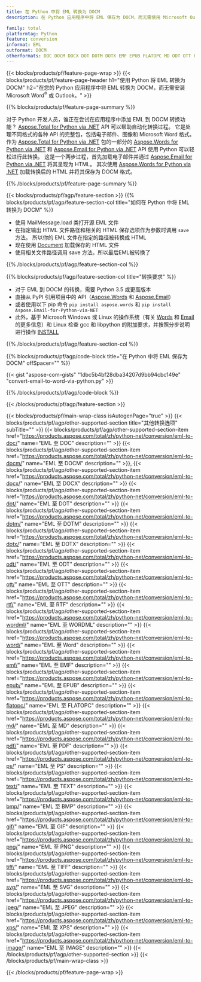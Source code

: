 ```yaml
---
title: 在 Python 中将 EML 转换为 DOCM
description: 在 Python 应用程序中将 EML 保存为 DOCM，而无需使用 Microsoft Outlook 或 Word 

family: total
platformtag: Python
feature: conversion
informat: EML
outformat: DOCM
otherformats: DOC DOCM DOCX DOT DOTM DOTX EMF EPUB FLATOPC MD ODT OTT PCL PDF PS RTF TEXT WORD WORDML BMP GIF IMAGE JPEG TIFF PNG SVG XPS
---
```

{{< blocks/products/pf/feature-page-wrap >}}
{{< blocks/products/pf/feature-page-header h1="使用 Python 将 EML 转换为 DOCM" h2="在您的 Python 应用程序中将 EML 转换为 DOCM，而无需安装 Microsoft Word<sup>&reg;</sup> 或 Outlook。" >}}

{{% blocks/products/pf/feature-page-summary %}}

对于 Python 开发人员，谁正在尝试在应用程序中添加 EML 到 DOCM 转换功能？ [Aspose.Total for Python via .NET](https://products.aspose.com/total/python-net/) API 可以帮助自动化转换过程。 它是处理不同格式的各种 API 的完整包，包括电子邮件、图像和 Microsoft Word 格式。 作为 [Aspose.Total for Python via .NET](https://products.aspose.com/total/python-net/) 包的一部分的 [Aspose.Words for Python via .NET](https://products.aspose.com/words/python-net/) 和 [Aspose.Email for Python via .NET](https://products.aspose.com/email/python-net/) API 使用 Python 可以轻松进行此转换。 这是一个两步过程，首先加载电子邮件并通过 [Aspose.Email for Python via .NET](https://products.aspose.com/email/python-net/) 将其呈现为 HTML。 其次使用 [Aspose.Words for Python via .NET](https://products.aspose.com/words/python-net/) 加载转换后的 HTML 并将其保存为 DOCM 格式。

{{% /blocks/products/pf/feature-page-summary %}}

{{< blocks/products/pf/agp/feature-section >}}
{{% blocks/products/pf/agp/feature-section-col title="如何在 Python 中将 EML 转换为 DOCM" %}}

- 使用 MailMessage.load 类打开源 EML 文件
- 在指定输出 HTML 文件路径和相关的 HTML 保存选项作为参数时调用 `save` 方法。 所以你的 EML 文件在指定的路径被转换成 HTML
- 现在使用 [Document](https://reference.aspose.com/words/python-net/aspose.words/document/) 加载保存的 HTML 文件
- 使用相关文件路径调用 save 方法。所以最后EML被转换了

{{% /blocks/products/pf/agp/feature-section-col %}}

{{% blocks/products/pf/agp/feature-section-col title="转换要求" %}}

- 对于 EML 到 DOCM 的转换，需要 Python 3.5 或更高版本
- 直接从 PyPI 引用项目中的 API（[Aspose.Words](https://pypi.org/project/aspose-words/) 和 [Aspose.Email](https://pypi.org/project/Aspose.Email-for-Python-via-NET/)）
- 或者使用以下 pip 命令 ```pip install aspose.words``` 和 ```pip install Aspose.Email-for-Python-via-NET``` 
- 此外，基于 Microsoft Windows 或 Linux 的操作系统（有关 [Words](https://docs.aspose.com/words/python-net/system-requirements/) 和 [Email](https://docs.aspose.com/email/python-net/system-requirements/) 的更多信息）和 Linux 检查 gcc 和 libpython 的附加要求，并按照分步说明进行操作 [INSTALL](https://docs.aspose.com/words/python-net/installation/)
 

{{% /blocks/products/pf/agp/feature-section-col %}}

{{% blocks/products/pf/agp/code-block title="在 Python 中将 EML 保存为 DOCM" offSpacer="" %}}

{{< gist "aspose-com-gists" "1dbc5b4bf28dba34207d9bb94cbc149e" "convert-email-to-word-via-python.py" >}}

{{% /blocks/products/pf/agp/code-block %}}

{{< /blocks/products/pf/agp/feature-section >}}

{{< blocks/products/pf/main-wrap-class isAutogenPage="true" >}}
{{< blocks/products/pf/agp/other-supported-section title="其他转换选项" subTitle="" >}}
{{< blocks/products/pf/agp/other-supported-section-item href="https://products.aspose.com/total/zh/python-net/conversion/eml-to-doc/" name="EML 至 DOC" description="" >}}
{{< blocks/products/pf/agp/other-supported-section-item href="https://products.aspose.com/total/zh/python-net/conversion/eml-to-docm/" name="EML 至 DOCM" description="" >}},
{{< blocks/products/pf/agp/other-supported-section-item href="https://products.aspose.com/total/zh/python-net/conversion/eml-to-docx/" name="EML 至 DOCX" description="" >}}
{{< blocks/products/pf/agp/other-supported-section-item href="https://products.aspose.com/total/zh/python-net/conversion/eml-to-dot/" name="EML 至 DOT" description="" >}}
{{< blocks/products/pf/agp/other-supported-section-item href="https://products.aspose.com/total/zh/python-net/conversion/eml-to-dotm/" name="EML 至 DOTM" description="" >}}
{{< blocks/products/pf/agp/other-supported-section-item href="https://products.aspose.com/total/zh/python-net/conversion/eml-to-dotx/" name="EML 至 DOTX" description="" >}}
{{< blocks/products/pf/agp/other-supported-section-item href="https://products.aspose.com/total/zh/python-net/conversion/eml-to-odt/" name="EML 至 ODT" description="" >}}
{{< blocks/products/pf/agp/other-supported-section-item href="https://products.aspose.com/total/zh/python-net/conversion/eml-to-ott/" name="EML 至 OTT" description="" >}}
{{< blocks/products/pf/agp/other-supported-section-item href="https://products.aspose.com/total/zh/python-net/conversion/eml-to-rtf/" name="EML 至 RTF" description="" >}}
{{< blocks/products/pf/agp/other-supported-section-item href="https://products.aspose.com/total/zh/python-net/conversion/eml-to-wordml/" name="EML 至 WORDML" description="" >}}
{{< blocks/products/pf/agp/other-supported-section-item href="https://products.aspose.com/total/zh/python-net/conversion/eml-to-word/" name="EML 至 Word" description="" >}}
{{< blocks/products/pf/agp/other-supported-section-item href="https://products.aspose.com/total/zh/python-net/conversion/eml-to-emf/" name="EML 至 EMF" description="" >}}
{{< blocks/products/pf/agp/other-supported-section-item href="https://products.aspose.com/total/zh/python-net/conversion/eml-to-epub/" name="EML 至 EPUB" description="" >}}
{{< blocks/products/pf/agp/other-supported-section-item href="https://products.aspose.com/total/zh/python-net/conversion/eml-to-flatopc/" name="EML 至 FLATOPC" description="" >}}
{{< blocks/products/pf/agp/other-supported-section-item href="https://products.aspose.com/total/zh/python-net/conversion/eml-to-md/" name="EML 至 MD" description="" >}}
{{< blocks/products/pf/agp/other-supported-section-item href="https://products.aspose.com/total/zh/python-net/conversion/eml-to-pdf/" name="EML 至 PDF" description="" >}}
{{< blocks/products/pf/agp/other-supported-section-item href="https://products.aspose.com/total/zh/python-net/conversion/eml-to-ps/" name="EML 至 PS" description="" >}}
{{< blocks/products/pf/agp/other-supported-section-item href="https://products.aspose.com/total/zh/python-net/conversion/eml-to-text/" name="EML 至 TEXT" description="" >}}
{{< blocks/products/pf/agp/other-supported-section-item href="https://products.aspose.com/total/zh/python-net/conversion/eml-to-bmp/" name="EML 至 BMP" description="" >}}
{{< blocks/products/pf/agp/other-supported-section-item href="https://products.aspose.com/total/zh/python-net/conversion/eml-to-gif/" name="EML 至 GIF" description="" >}}
{{< blocks/products/pf/agp/other-supported-section-item href="https://products.aspose.com/total/zh/python-net/conversion/eml-to-png/" name="EML 至 PNG" description="" >}}
{{< blocks/products/pf/agp/other-supported-section-item href="https://products.aspose.com/total/zh/python-net/conversion/eml-to-tiff/" name="EML 至 TIFF" description="" >}}
{{< blocks/products/pf/agp/other-supported-section-item href="https://products.aspose.com/total/zh/python-net/conversion/eml-to-svg/" name="EML 至 SVG" description="" >}}
{{< blocks/products/pf/agp/other-supported-section-item href="https://products.aspose.com/total/zh/python-net/conversion/eml-to-jpeg/" name="EML 至 JPEG" description="" >}}
{{< blocks/products/pf/agp/other-supported-section-item href="https://products.aspose.com/total/zh/python-net/conversion/eml-to-xps/" name="EML 至 XPS" description="" >}}
{{< blocks/products/pf/agp/other-supported-section-item href="https://products.aspose.com/total/zh/python-net/conversion/eml-to-image/" name="EML 至 IMAGE" description="" >}}
{{< /blocks/products/pf/agp/other-supported-section >}}
{{< /blocks/products/pf/main-wrap-class >}}

{{< /blocks/products/pf/feature-page-wrap >}}